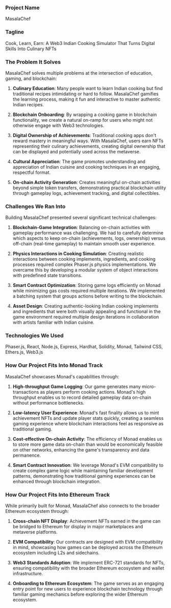 ### Project Name
MasalaChef

### Tagline
Cook, Learn, Earn: A Web3 Indian Cooking Simulator That Turns Digital Skills Into Culinary NFTs

### The Problem It Solves
MasalaChef solves multiple problems at the intersection of education, gaming, and blockchain:

1. **Culinary Education**: Many people want to learn Indian cooking but find traditional recipes intimidating or hard to follow. MasalaChef gamifies the learning process, making it fun and interactive to master authentic Indian recipes.

2. **Blockchain Onboarding**: By wrapping a cooking game in blockchain functionality, we create a natural on-ramp for users who might not otherwise engage with Web3 technologies.

3. **Digital Ownership of Achievements**: Traditional cooking apps don't reward mastery in meaningful ways. With MasalaChef, users earn NFTs representing their culinary achievements, creating digital ownership that can be displayed and potentially used across the metaverse.

4. **Cultural Appreciation**: The game promotes understanding and appreciation of Indian cuisine and cooking techniques in an engaging, respectful format.

5. **On-chain Activity Generation**: Creates meaningful on-chain activities beyond simple token transfers, demonstrating practical blockchain utility through gameplay logs, achievement tracking, and digital collectibles.

### Challenges We Ran Into
Building MasalaChef presented several significant technical challenges:

1. **Blockchain-Game Integration**: Balancing on-chain activities with gameplay performance was challenging. We had to carefully determine which aspects to keep on-chain (achievements, logs, ownership) versus off-chain (real-time gameplay) to maintain smooth user experience.

2. **Physics Interactions in Cooking Simulation**: Creating realistic interactions between cooking implements, ingredients, and cooking processes required complex Phaser.js physics implementations. We overcame this by developing a modular system of object interactions with predefined state transitions.

3. **Smart Contract Optimization**: Storing game logs efficiently on Monad while minimizing gas costs required multiple iterations. We implemented a batching system that groups actions before writing to the blockchain.

4. **Asset Design**: Creating authentic-looking Indian cooking implements and ingredients that were both visually appealing and functional in the game environment required multiple design iterations in collaboration with artists familiar with Indian cuisine.

### Technologies We Used
Phaser.js, React, Node.js, Express, Hardhat, Solidity, Monad, Tailwind CSS, Ethers.js, Web3.js

### How Our Project Fits Into Monad Track
MasalaChef showcases Monad's capabilities through:

1. **High-throughput Game Logging**: Our game generates many micro-transactions as players perform cooking actions. Monad's high throughput enables us to record detailed gameplay data on-chain without performance bottlenecks.

2. **Low-latency User Experience**: Monad's fast finality allows us to mint achievement NFTs and update player stats quickly, creating a seamless gaming experience where blockchain interactions feel as responsive as traditional gaming.

3. **Cost-effective On-chain Activity**: The efficiency of Monad enables us to store more game data on-chain than would be economically feasible on other networks, enhancing the game's transparency and data permanence.

4. **Smart Contract Innovation**: We leverage Monad's EVM compatibility to create complex game logic while maintaining familiar development patterns, demonstrating how traditional gaming experiences can be enhanced through blockchain integration.

### How Our Project Fits Into Ethereum Track
While primarily built for Monad, MasalaChef also connects to the broader Ethereum ecosystem through:

1. **Cross-chain NFT Display**: Achievement NFTs earned in the game can be bridged to Ethereum for display in major marketplaces and metaverse platforms.

2. **EVM Compatibility**: Our contracts are designed with EVM compatibility in mind, showcasing how games can be deployed across the Ethereum ecosystem including L2s and sidechains.

3. **Web3 Standards Adoption**: We implement ERC-721 standards for NFTs, ensuring compatibility with the broader Ethereum ecosystem and wallet infrastructure.

4. **Onboarding to Ethereum Ecosystem**: The game serves as an engaging entry point for new users to experience blockchain technology through familiar gaming mechanics before exploring the wider Ethereum ecosystem.
